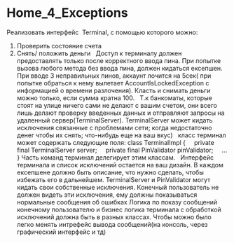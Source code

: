 # Home_4_Exceptions
Реализовать интерфейс  Terminal, c помощью которого можно:
1) Проверить состояние счета
2) Снять/ положить деньги
 
Доступ к терминалу должен предоставлять только после корректного ввода пина. При попытке вызова любого метода без ввода пина, должен кидаться ексепшен. 
При вводе 3 неправильных пинов, аккаунт лочится на 5сек( при попытке обраться к нему вылетает AccountIsLockedException c информацией о времени разлочения).
Класть и снимать деньги можно только, если сумма кратна 100.
 
Т.к банкоматы, которые стоят на улице ничего сами не делают с вашим счетом, они всего лишь делают проверку введенных данных и отправляют запросы на удаленный сервер(TerminalServer). TerminalServer может кидать исключения связанные с проблемами сети; когда недостаточно денег чтобы их снять; что-нибудь еще на ваш вкус)
 
класс терминал может содержать следующие поля:
class TerminalImpl {
    private final TerminalServer server;
    private final PinValidator pinValidator; 
   ...
}
Часть команд терминал делегирует этим классам.
 
Интерфейс терминала и список исключений остается на ваш дизайн. В каждом ексепшене должно быть описание, что нужно сделать, чтобы избежать его в дальнейшем.
TerminalServer и PinValidator могут кидать свои собственные исключения. Конечный пользователь не должен видеть эти исключения, ему должны показываться нормальные сообщения об ошибках
Логика по показу сообщений конечному пользователю и бизнес логика терминала с обработкой исключений должна быть в разных классах. Чтобы можно было легко менять интрефейс вывода сообщений(на консоль, через графический интерфейс и тд)
